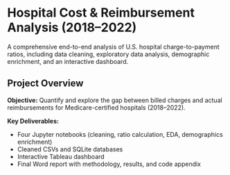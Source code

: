 # Hospital Cost & Reimbursement Analysis (2018–2022)

A comprehensive end-to-end analysis of U.S. hospital charge-to-payment ratios, including data cleaning, exploratory data analysis, demographic enrichment, and an interactive dashboard.

## Project Overview

**Objective:** Quantify and explore the gap between billed charges and actual reimbursements for Medicare-certified hospitals (2018–2022).

**Key Deliverables:**
- Four Jupyter notebooks (cleaning, ratio calculation, EDA, demographics enrichment)
- Cleaned CSVs and SQLite databases
- Interactive Tableau dashboard
- Final Word report with methodology, results, and code appendix
